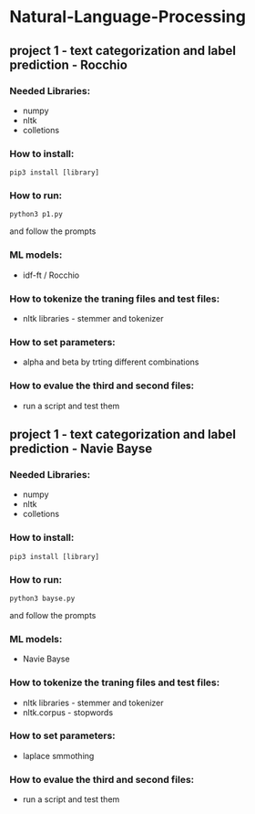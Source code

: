 # Natural-Language-Processing
## project 1 - text categorization and label prediction - Rocchio
### Needed Libraries:
- numpy
- nltk
- colletions
### How to install:
```
pip3 install [library]
```
### How to run:
```
python3 p1.py
```
and follow the prompts
### ML models:
- idf-ft / Rocchio
### How to tokenize the traning files and test files:
- nltk libraries - stemmer and tokenizer
### How to set parameters:
- alpha and beta by trting different combinations
### How to evalue the third and second files:
- run a script and test them

## project 1 - text categorization and label prediction - Navie Bayse
### Needed Libraries:
- numpy
- nltk
- colletions
### How to install:
```
pip3 install [library]
```
### How to run:
```
python3 bayse.py
```
and follow the prompts
### ML models:
- Navie Bayse
### How to tokenize the traning files and test files:
- nltk libraries - stemmer and tokenizer
- nltk.corpus - stopwords
### How to set parameters:
- laplace smmothing
### How to evalue the third and second files:
- run a script and test them
